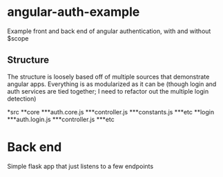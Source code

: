 # angular-auth-example
Example front and back end of angular authentication, with and without $scope

## Structure
The structure is loosely based off of multiple sources that demonstrate angular apps.  Everything is as modularized as it can be (though login and auth services are tied together; I need to refactor out the multiple login detection)

*src
**core
***auth.core.js
***controller.js
***constants.js
***etc
**login
***auth.login.js
***controller.js
***etc

# Back end
Simple flask app that just listens to a few endpoints
